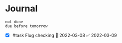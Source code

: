 # Journal
```tasks
not done
due before tomorrow
```
- [x] #task Flug checking 📅 2022-03-08 ✅ 2022-03-09
